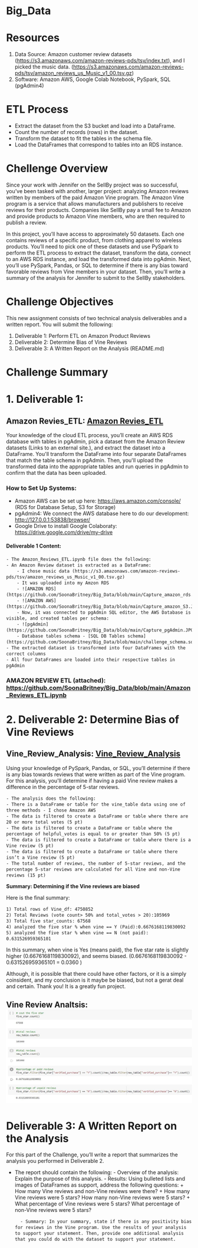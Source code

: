 # Big_Data

# Resources
1. Data Source: Amazon customer review datasets (https://s3.amazonaws.com/amazon-reviews-pds/tsv/index.txt), and I picked the music data. (https://s3.amazonaws.com/amazon-reviews-pds/tsv/amazon_reviews_us_Music_v1_00.tsv.gz)
2. Software: Amazon AWS, Google Colab Notebook, PySpark, SQL (pgAdmin4)

# ETL Process
- Extract the dataset from the S3 bucket and load into a DataFrame.
- Count the number of records (rows) in the dataset.
- Transform the dataset to fit the tables in the schema file.
- Load the DataFrames that correspond to tables into an RDS instance.

# Chellenge Overview
Since your work with Jennifer on the SellBy project was so successful, you’ve been tasked with another, larger project: analyzing Amazon reviews written by members of the paid Amazon Vine program. The Amazon Vine program is a service that allows manufacturers and publishers to receive reviews for their products. Companies like SellBy pay a small fee to Amazon and provide products to Amazon Vine members, who are then required to publish a review.

In this project, you’ll have access to approximately 50 datasets. Each one contains reviews of a specific product, from clothing apparel to wireless products. You’ll need to pick one of these datasets and use PySpark to perform the ETL process to extract the dataset, transform the data, connect to an AWS RDS instance, and load the transformed data into pgAdmin. Next, you’ll use PySpark, Pandas, or SQL to determine if there is any bias toward favorable reviews from Vine members in your dataset. Then, you’ll write a summary of the analysis for Jennifer to submit to the SellBy stakeholders.

# Challenge Objectives
This new assignment consists of two technical analysis deliverables and a written report. You will submit the following:

1. Deliverable 1: Perform ETL on Amazon Product Reviews
2. Deliverable 2: Determine Bias of Vine Reviews
3. Deliverable 3: A Written Report on the Analysis (README.md)

# Challenge Summary

# 1. Deliverable 1:

## Amazon Revies_ETL: [Amazon Revies_ETL](https://github.com/SoonaBritney/Big_Data/blob/main/Amazon_Reviews_ETL.ipynb)

Your knowledge of the cloud ETL process, you’ll create an AWS RDS database with tables in pgAdmin, pick a dataset from the Amazon Review datasets (Links to an external site.), and extract the dataset into a DataFrame. You'll transform the DataFrame into four separate DataFrames that match the table schema in pgAdmin. Then, you'll upload the transformed data into the appropriate tables and run queries in pgAdmin to confirm that the data has been uploaded.

### How to Set Up Systems:
- Amazon AWS can be set up here: https://aws.amazon.com/console/  (RDS for Database Setup, S3 for Storage) 
- pgAdmin4: We connect the AWS database here to do our development: http://127.0.0.1:53838/browser/
- Google Drive to install Google Colaboraty: https://drive.google.com/drive/my-drive

#### Deliverable 1 Content: 
    - The Amazon_Reviews_ETL.ipynb file does the following:
    - An Amazon Review dataset is extracted as a DataFrame: 
        - I chose music data (https://s3.amazonaws.com/amazon-reviews-pds/tsv/amazon_reviews_us_Music_v1_00.tsv.gz)
        - It was uploaded into my Amzon RDS
        - ![AMAZON RDS](https://github.com/SoonaBritney/Big_Data/blob/main/Capture_amazon_rds.JPG)
        - ![AMAZON AWS](https://github.com/SoonaBritney/Big_Data/blob/main/Capture_amazon_S3.JPG)
        - Now, it was connected to pgAdmin SQL editor, the AWS Database is visible, and created tables per schema:
        - ![pgAdmin](https://github.com/SoonaBritney/Big_Data/blob/main/Capture_pgAdmin.JPG)
        - Database tables schema - [SQL DB Tables schema](https://github.com/SoonaBritney/Big_Data/blob/main/challenge_schema.sql) 
    - The extracted dataset is transformed into four DataFrames with the correct columns
    - All four DataFrames are loaded into their respective tables in pgAdmin

### AMAZON REVIEW ETL (attached): https://github.com/SoonaBritney/Big_Data/blob/main/Amazon_Reviews_ETL.ipynb


# 2. Deliverable 2: Determine Bias of Vine Reviews

## Vine_Review_Analysis: [Vine_Review_Analysis](https://github.com/SoonaBritney/Big_Data/blob/main/Vine_Reviews_Analysis.ipynb)

Using your knowledge of PySpark, Pandas, or SQL, you’ll determine if there is any bias towards reviews that were written as part of the Vine program. For this analysis, you'll determine if having a paid Vine review makes a difference in the percentage of 5-star reviews.

    - The analysis does the following:
    - There is a DataFrame or table for the vine_table data using one of three methods - I chose Amazon AWS
    - The data is filtered to create a DataFrame or table where there are 20 or more total votes (5 pt) 
    - The data is filtered to create a DataFrame or table where the percentage of helpful_votes is equal to or greater than 50% (5 pt)
    - The data is filtered to create a DataFrame or table where there is a Vine review (5 pt)
    - The data is filtered to create a DataFrame or table where there isn’t a Vine review (5 pt)
    - The total number of reviews, the number of 5-star reviews, and the percentage 5-star reviews are calculated for all Vine and non-Vine reviews (15 pt)

**Summary: Determining if the Vine reviews are biased**

Here is the final summary:

    1) Total rows of Vine_df: 4750852
    2) Total Reviews (vote count> 50% and total_votes > 20):105969
    3) Total five star_counts: 67568
    4) analyzed the five star % when vine == Y (Paid):0.6676168119830092
    5) analyzed the five star % when vine == N (not paid): 0.631526959365101

In this summary, when vine is Yes (means paid), the five star rate is slightly higher (0.6676168119830092), and seems biased.
(0.6676168119830092 - 0.631526959365101 = 0.0360 )

Although, it is possible that there could have other factors, or it is a simply coinsident, and my conclusion is it maybe be biased, but not a gerat deal and certain. Thank you! It is a greatly fun project.

## Vine Review Analtsis: ![Vine Review Analtsis](https://github.com/SoonaBritney/Big_Data/blob/main/vine_analysis.JPG)

# Deliverable 3: A Written Report on the Analysis
For this part of the Challenge, you’ll write a report that summarizes the analysis you performed in Deliverable 2.

- The report should contain the following:
        - Overview of the analysis: Explain the purpose of this analysis.
        - Results: Using bulleted lists and images of DataFrames as support, address the following questions:
            + How many Vine reviews and non-Vine reviews were there?
            + How many Vine reviews were 5 stars? How many non-Vine reviews were 5 stars?
            + What percentage of Vine reviews were 5 stars? What percentage of non-Vine reviews were 5 stars?
            
        - Summary: In your summary, state if there is any positivity bias for reviews in the Vine program. Use the results of your analysis to support your statement. Then, provide one additional analysis that you could do with the dataset to support your statement.
        
        
